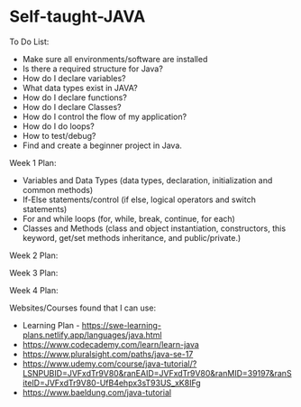 # Self-taught-JAVA

To Do List:

- Make sure all environments/software are installed
- Is there a required structure for Java?
- How do I declare variables?
- What data types exist in JAVA?
- How do I declare functions?
- How do I declare Classes?
- How do I control the flow of my application?
- How do I do loops?
- How to test/debug?
- Find and create a beginner project in Java.

Week 1 Plan:
- Variables and Data Types (data types, declaration, initialization and common methods)
- If-Else statements/control (if else, logical operators and switch statements)
- For and while loops (for, while, break, continue, for each)
- Classes and Methods (class and object instantiation, constructors, this keyword, get/set methods inheritance, and public/private.)

Week 2 Plan:

Week 3 Plan:

Week 4 Plan:

Websites/Courses found that I can use:

- Learning Plan - https://swe-learning-plans.netlify.app/languages/java.html
- https://www.codecademy.com/learn/learn-java
- https://www.pluralsight.com/paths/java-se-17
- https://www.udemy.com/course/java-tutorial/?LSNPUBID=JVFxdTr9V80&ranEAID=JVFxdTr9V80&ranMID=39197&ranSiteID=JVFxdTr9V80-UfB4ehpx3sT93US_xK8IFg
- https://www.baeldung.com/java-tutorial